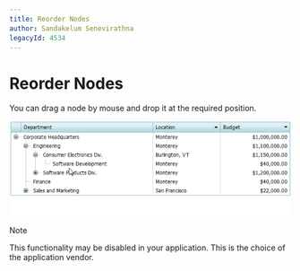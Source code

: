 ```yaml
---
title: Reorder Nodes
author: Sandakelum Senevirathna
legacyId: 4534
---
```

# Reorder Nodes
You can drag a node by mouse and drop it at the required position.

![ASPxTreeList_NodeDragDrop](../../../images/img8911.gif)

> [!NOTE]
> This functionality may be disabled in your application. This is the choice of the application vendor.